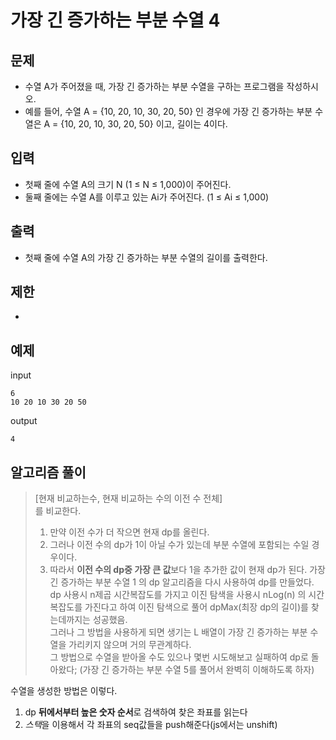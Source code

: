 # 가장 긴 증가하는 부분 수열 4

## 문제

- 수열 A가 주어졌을 때, 가장 긴 증가하는 부분 수열을 구하는 프로그램을 작성하시오.
- 예를 들어, 수열 A = {10, 20, 10, 30, 20, 50} 인 경우에 가장 긴 증가하는 부분 수열은 A = {10, 20, 10, 30, 20, 50} 이고, 길이는 4이다.


## 입력

- 첫째 줄에 수열 A의 크기 N (1 ≤ N ≤ 1,000)이 주어진다.
- 둘째 줄에는 수열 A를 이루고 있는 Ai가 주어진다. (1 ≤ Ai ≤ 1,000)

## 출력

- 첫째 줄에 수열 A의 가장 긴 증가하는 부분 수열의 길이를 출력한다.

## 제한 

- 

## 예제

input
``` 
6
10 20 10 30 20 50
```
output
``` 
4
```

## 알고리즘 풀이
> [현재 비교하는수, 현재 비교하는 수의 이전 수 전체]  
> 를 비교한다.   
> 1. 만약 이전 수가 더 작으면 현재 dp를 올린다.
> 2. 그러나 이전 수의 dp가 1이 아닐 수가 있는데 부분 수열에 포함되는 수일 경우이다.
> 3. 따라서 **이전 수의 dp중 가장 큰 값**보다 1을 추가한 값이 현재 dp가 된다.
가장 긴 증가하는 부분 수열 1 의 dp 알고리즘을 다시 사용하여 dp를 만들었다.  
dp 사용시 n제곱 시간복잡도를 가지고 이진 탐색을 사용시 nLog(n) 의 시간 복잡도를 가진다고 하여 이진 탐색으로 풀어 dpMax(최장 dp의 길이)를 찾는데까지는 성공했음.  
그러나 그 방법을 사용하게 되면 생기는 L 배열이 가장 긴 증가하는 부분 수열을 가리키지 않으며 거의 무관계하다.  
그 방법으로 수열을 받아올 수도 있으나 몇번 시도해보고 실패하여 dp로 돌아왔다;
> (가장 긴 증가하는 부분 수열 5를 풀어서 완벽히 이해하도록 하자)

수열을 생성한 방법은 이렇다.
1. dp **뒤에서부터 높은 숫자 순서**로 검색하여 찾은 좌표를 읽는다
2. *스택*을 이용해서 각 좌표의 seq값들을 push해준다(js에서는 unshift)